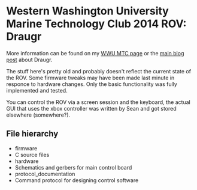 Western Washington University Marine Technology Club 2014 ROV: Draugr
=====================================================================

More information can be found on my [WWU MTC page](http://goopypanther.org/seniorProjectWebsite/wwu-marine-technology-club.html) or the [main blog post](http://blog.goopypanther.org/posts/ROV_Project:_Draugr/) about Draugr.

The stuff here's pretty old and probably doesn't reflect the current state of the ROV. Some firmware tweaks may have been made last minute in responce to hardware changes. Only the basic functionality was fully implemented and tested.

You can control the ROV via a screen session and the keyboard, the actual GUI that uses the xbox controller was written by Sean and got stored elsewhere (somewhere?).


File hierarchy
--------------

 * firmware
  * C source files
 * hardware
  * Schematics and gerbers for main control board
 * protocol_documentation
  * Command protocol for designing control software

